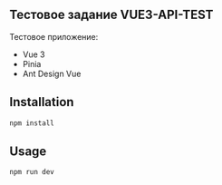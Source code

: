 ## Тестовое задание VUE3-API-TEST

Тестовое приложение:

- Vue 3
- Pinia
- Ant Design Vue

## Installation

```bash
npm install
```

## Usage

```bash
npm run dev
```
